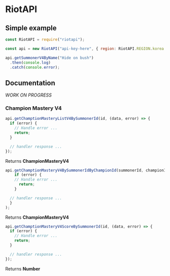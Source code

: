 # RiotAPI

## Simple example

```javascript
const RiotAPI = require("riotapi");

const api = new RiotAPI("api-key-here", { region: RiotAPI.REGION.korea });

api.getSummonerV4ByName("Hide on bush")
  .then(console.log)
  .catch(console.error);
```

## Documentation

*WORK ON PROGRESS*

### Champion Mastery V4

```javascript
api.getChamptionMasteryListV4BySummonerId(id, (data, error) => {
  if (error) {
    // Handle error ...
    return;
  }

  // handler response ...
});
```

Returns **ChampionMasteryV4**


```javascript
api.getChamptionMasteryV4BySummonerIdByChampionId(summonerId, championId, (data, error) => {
    if (error) {
    // Handle error ...
      return;
    }

  // handler response ...
  }
);
```

Returns **ChampionMasteryV4**


```javascript
api.getChamptionMasteryV4ScoreBySummonerId(id, (data, error) => {
  if (error) {
    // Handle error ...
    return;
  }

  // handler response ...
});
```

Returns **Number**
